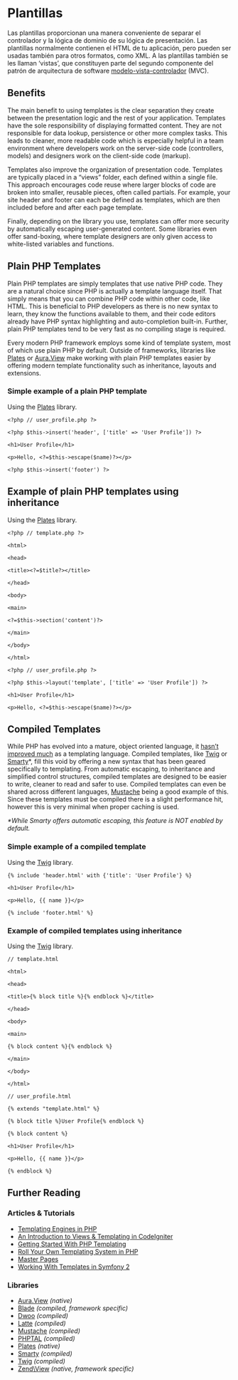 # Plantillas

Las plantillas proporcionan una manera conveniente de separar el controlador y la lógica de dominio de su lógica de presentación. Las plantillas normalmente contienen el HTML de tu aplicación, pero pueden ser usadas también para otros formatos, como XML. A las plantillas también se les llaman ‘vistas’, que constituyen parte del segundo componente del patrón de arquitectura de software [modelo-vista-controlador](http://phpdevenezuela.github.io/php-the-right-way/pages/Design-Patterns.html#model-view-controller) \(MVC\).

## Benefits

The main benefit to using templates is the clear separation they create between the presentation logic and the rest of your application. Templates have the sole responsibility of displaying formatted content. They are not responsible for data lookup, persistence or other more complex tasks. This leads to cleaner, more readable code which is especially helpful in a team environment where developers work on the server-side code \(controllers, models\) and designers work on the client-side code \(markup\).

Templates also improve the organization of presentation code. Templates are typically placed in a “views” folder, each defined within a single file. This approach encourages code reuse where larger blocks of code are broken into smaller, reusable pieces, often called partials. For example, your site header and footer can each be defined as templates, which are then included before and after each page template.

Finally, depending on the library you use, templates can offer more security by automatically escaping user-generated content. Some libraries even offer sand-boxing, where template designers are only given access to white-listed variables and functions.

## Plain PHP Templates

Plain PHP templates are simply templates that use native PHP code. They are a natural choice since PHP is actually a template language itself. That simply means that you can combine PHP code within other code, like HTML. This is beneficial to PHP developers as there is no new syntax to learn, they know the functions available to them, and their code editors already have PHP syntax highlighting and auto-completion built-in. Further, plain PHP templates tend to be very fast as no compiling stage is required.

Every modern PHP framework employs some kind of template system, most of which use plain PHP by default. Outside of frameworks, libraries like [Plates](http://platesphp.com/) or [Aura.View](https://github.com/auraphp/Aura.View) make working with plain PHP templates easier by offering modern template functionality such as inheritance, layouts and extensions.

### Simple example of a plain PHP template

Using the [Plates](http://platesphp.com/) library.

`<?php // user_profile.php ?>`

`<?php $this->insert('header', ['title' => 'User Profile']) ?>`

`<h1>User Profile</h1>`

`<p>Hello, <?=$this->escape($name)?></p>`

`<?php $this->insert('footer') ?>`

## Example of plain PHP templates using inheritance

Using the [Plates](http://platesphp.com/) library.

`<?php // template.php ?>`

`<html>`

`<head>`

`<title><?=$title?></title>`

`</head>`

`<body>`

`<main>`

`<?=$this->section('content')?>`

`</main>`

`</body>`

`</html>`

`<?php // user_profile.php ?>`

`<?php $this->layout('template', ['title' => 'User Profile']) ?>`

`<h1>User Profile</h1>`

`<p>Hello, <?=$this->escape($name)?></p>`

## Compiled Templates

While PHP has evolved into a mature, object oriented language, it [hasn’t improved much](http://fabien.potencier.org/article/34/templating-engines-in-php) as a templating language. Compiled templates, like [Twig](http://twig.sensiolabs.org/) or [Smarty](http://www.smarty.net/)\*, fill this void by offering a new syntax that has been geared specifically to templating. From automatic escaping, to inheritance and simplified control structures, compiled templates are designed to be easier to write, cleaner to read and safer to use. Compiled templates can even be shared across different languages, [Mustache](http://mustache.github.io/) being a good example of this. Since these templates must be compiled there is a slight performance hit, however this is very minimal when proper caching is used.

_\*While Smarty offers automatic escaping, this feature is NOT enabled by default._

### Simple example of a compiled template

Using the [Twig](http://twig.sensiolabs.org/) library.

`{% include 'header.html' with {'title': 'User Profile'} %}`

`<h1>User Profile</h1>`

`<p>Hello, {{ name }}</p>`

`{% include 'footer.html' %}`

### Example of compiled templates using inheritance

Using the [Twig](http://twig.sensiolabs.org/) library.

`// template.html`

`<html>`

`<head>`

`<title>{% block title %}{% endblock %}</title>`

`</head>`

`<body>`

`<main>`

`{% block content %}{% endblock %}`

`</main>`

`</body>`

`</html>`

`// user_profile.html`

`{% extends "template.html" %}`

`{% block title %}User Profile{% endblock %}`

`{% block content %}`

`<h1>User Profile</h1>`

`<p>Hello, {{ name }}</p>`

`{% endblock %}`

## Further Reading

### Articles & Tutorials

* [Templating Engines in PHP](http://fabien.potencier.org/article/34/templating-engines-in-php)
* [An Introduction to Views & Templating in CodeIgniter](http://code.tutsplus.com/tutorials/an-introduction-to-views-templating-in-codeigniter--net-25648)
* [Getting Started With PHP Templating](http://www.smashingmagazine.com/2011/10/17/getting-started-with-php-templating/)
* [Roll Your Own Templating System in PHP](http://code.tutsplus.com/tutorials/roll-your-own-templating-system-in-php--net-16596)
* [Master Pages](https://laracasts.com/series/laravel-from-scratch/episodes/7)
* [Working With Templates in Symfony 2](http://code.tutsplus.com/tutorials/working-with-templates-in-symfony-2--cms-21172)

### Libraries

* [Aura.View](https://github.com/auraphp/Aura.View) _\(native\)_
* [Blade](http://laravel.com/docs/templates) _\(compiled, framework specific\)_
* [Dwoo](http://dwoo.org/) _\(compiled\)_
* [Latte](https://github.com/nette/latte) _\(compiled\)_
* [Mustache](https://github.com/bobthecow/mustache.php) _\(compiled\)_
* [PHPTAL](http://phptal.org/) _\(compiled\)_
* [Plates](http://platesphp.com/) _\(native\)_
* [Smarty](http://www.smarty.net/) _\(compiled\)_
* [Twig](http://twig.sensiolabs.org/) _\(compiled\)_
* [Zend\View](http://framework.zend.com/manual/2.3/en/modules/zend.view.quick-start.html) _\(native, framework specific\)_

